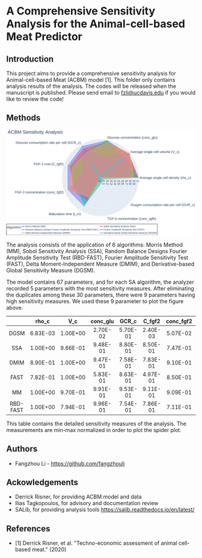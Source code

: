 # A Comprehensive Sensitivity Analysis for the Animal-cell-based Meat Predictor

## Introduction

This project aims to provide a comprehensive sensitivity analysis for Animal-cell-based Meat (ACBM) model [1]. This folder only contains analysis results of the analysis. The codes will be released when the manuscript is published. Please send email to fzli@ucdavis.edu if you would like to review the code!

## Methods

![fig](/2020_Artificial_Meat/fig/spiderplot.png)

The analysis consists of the application of 6 algorithms: Morris Method (MM), Sobol Sensitivity Analysis (SSA), Random Balance Designs Fourier Amplitude Sensitivity Test (RBD-FAST), Fourier Amplitude Sensitivity Test (FAST), Delta Moment-Independent Measure (DMIM), and Derivative-based Global Sensitivity Measure (DGSM).

The model contains 67 parameters, and for each SA algorithm, the analyzer recorded 5 parameters with the most sensitivity measures. After eliminating the duplicates among these 30 parameters, there were 9 parameters having high sensitivity measures. We used these 9 parameter to plot the figure above.

|          | rho_c    | V_c      | conc_glu | GCR_c    | C_fgf2   | conc_fgf2 | t_m      | conc_tgfb | OUR_c    |
| :-: | :-: | :-: | :-: | :-: | :-: | :-: | :-: | :-: | :-: |
| DGSM     | 6.83E-03 | 1.00E+00 | 2.70E-02 | 5.70E-01 | 2.40E-03 | 5.07E-02  | 8.03E-03 | 4.93E-02  | 8.68E-02 |
| SSA      | 1.00E+00 | 9.66E-01 | 9.48E-01 | 8.80E-01 | 8.50E-01 | 7.47E-01  | 6.95E-01 | 2.16E-03  | 1.69E-03 |
| DMIM     | 8.90E-01 | 1.00E+00 | 9.47E-01 | 7.58E-01 | 7.83E-01 | 9.10E-01  | 5.98E-01 | 1.37E-02  | 5.13E-02 |
| FAST     | 7.82E-01 | 1.00E+00 | 5.83E-01 | 8.63E-01 | 4.97E-01 | 8.50E-01  | 6.94E-01 | 1.59E-04  | 1.93E-06 |
| MM       | 1.00E+00 | 9.70E-01 | 9.91E-01 | 9.53E-01 | 9.11E-01 | 9.09E-01  | 8.62E-01 | 1.44E-02  | 1.22E-08 |
| RBD-FAST | 1.00E+00 | 7.94E-01 | 9.96E-01 | 7.54E-01 | 7.86E-01 | 7.11E-01  | 8.22E-01 | 1.39E-01  | 7.48E-02 |

This table contains the detailed sensitivity measures of the analysis. The measurements are min-max normalized in order to plot the spider plot.

## Authors

- Fangzhou Li - https://github.com/fangzhouli

## Ackowledgements

- Derrick Risner, for providing ACBM model and data
- Ilias Tagkopoulos, for advisory and documentation review
- SALib, for providing analysis tools https://salib.readthedocs.io/en/latest/

## References

- [1] Derrick Risner, et al. "Techno-economic assessment of animal cell-based meat." (2020)
